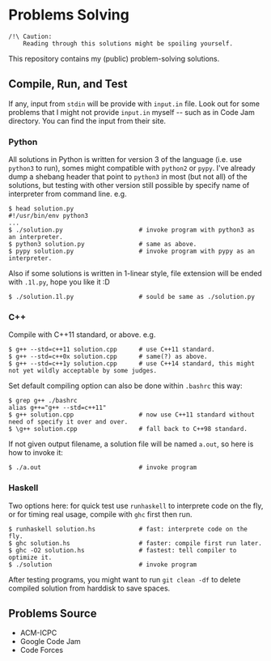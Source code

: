 Problems Solving
================

    /!\ Caution:
        Reading through this solutions might be spoiling yourself.

This repository contains my (public) problem-solving solutions.


Compile, Run, and Test
----------------------

If any, input from `stdin` will be provide with `input.in` file. Look out for some problems that I might not provide `input.in` myself -- such as in Code Jam directory. You can find the input from their site.


### Python

All solutions in Python is written for version 3 of the language (i.e. use `python3` to run), somes might compatible with `python2` or `pypy`. I've already dump a shebang header that point to `python3` in most (but not all) of the solutions, but testing with other version still possible by specify name of interpreter from command line. e.g.

    $ head solution.py
    #!/usr/bin/env python3
    ...
    $ ./solution.py                     # invoke program with python3 as an interpreter.
    $ python3 solution.py               # same as above.
    $ pypy solution.py                  # invoke program with pypy as an interpreter.

Also if some solutions is written in 1-linear style, file extension will be ended with `.1l.py`, hope you like it :D

    $ ./solution.1l.py                  # sould be same as ./solution.py


### C++

Compile with C++11 standard, or above. e.g.

    $ g++ --std=c++11 solution.cpp      # use C++11 standard.
    $ g++ --std=c++0x solution.cpp      # same(?) as above.
    $ g++ --std=c++1y solution.cpp      # use C++14 standard, this might not yet wildly acceptable by some judges.

Set default compiling option can also be done within `.bashrc` this way:

    $ grep g++ ./bashrc
    alias g++="g++ --std=c++11"
    $ g++ solution.cpp                  # now use C++11 standard without need of specify it over and over.
    $ \g++ solution.cpp                 # fall back to C++98 standard.

If not given output filename, a solution file will be named `a.out`, so here is how to invoke it:

    $ ./a.out                           # invoke program


### Haskell

Two options here: for quick test use `runhaskell` to interprete code on the fly, or for timing real usage, compile with `ghc` first then run.

    $ runhaskell solution.hs            # fast: interprete code on the fly.
    $ ghc solution.hs                   # faster: compile first run later.
    $ ghc -O2 solution.hs               # fastest: tell compiler to optimize it.
    $ ./solution                        # invoke program


After testing programs, you might want to run `git clean -df` to delete compiled solution from harddisk to save spaces.


Problems Source
---------------

- ACM-ICPC
- Google Code Jam
- Code Forces
